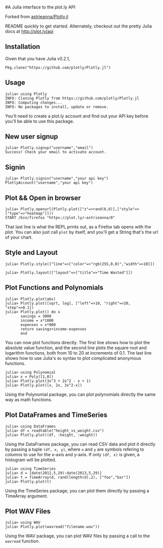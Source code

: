 #A Julia interface to the plot.ly API

Forked from [astrieanna/Plotly.jl](https://github.com/astrieanna/Plotly.jl)

README quickly to get started. Alternately, checkout out the pretty Julia docs at http://plot.ly/api

## Installation

Given that you have Julia v0.2.1,

    Pkg.clone("https://github.com/plotly/Plotly.jl")

## Usage

    julia> using Plotly
    INFO: Cloning Plotly from https://github.com/plotly/Plotly.jl
    INFO: Computing changes...
    INFO: No packages to install, update or remove.


You'll need to create a plot.ly account and find out your API key before you'll be able to use this package.
## New user signup
    julia> Plotly.signup("username","email")
    Success! Check your email to activate account.
    
## Signin 
    julia> Plotly.signin("username","your api key")
    PlotlyAccount("username","your api key")

## Plot && Open in browser
    julia> Plotly.openurl(Plotly.plot(["z"=>rand(6,6)],["style"=>["type"=>"heatmap"]]))
    START /bin/firefox "https://plot.ly/~astrieanna/0"
    
That last line is what the REPL prints out,
as a Firefox tab opens with the plot.
You can also just call `plot` by itself, and you'll get a String that's the url of your chart.

## Style and Layout
    julia> Plotly.style(["line"=>["color"=>"rgb(255,0,0)","width"=>10]])
    
    julia> Plotly.layout(["layout"=>["title"=>"Time Wasted"]])

## Plot Functions and Polynomials
    julia> Plotly.plot(abs)
    julia> Plotly.plot([sqrt, log], ["left"=>10, "right"=>20, "step"=>0.1])
    julia> Plotly.plot() do x
           savings = 3000
           income = x*1000
           expenses = x*800
           return savings+income-expenses
           end

You can now plot functions directly.
The first line shows how to plot the absolute value function, and the second line plots
the square root and logarithm functions, both from 10 to 20 at increments of 0.1.
The last line shows how to use Julia's `do` syntax to plot complicated anonymous functions.

    julia> using Polynomial
    julia> x = Poly([1,0])
    julia> Plotly.plot(3x^3 + 2x^2 - x + 1)
    julia> Plotly.plot([x, 2x, 3x^2-x])

Using the Polynomial package, you can plot polynomials directly the same way as math functions.
    
## Plot DataFrames and TimeSeries
    julia> using DataFrames
    julia> df = readtable("height_vs_weight.csv")
    julia> Plotly.plot((df, :height, :weight))

Using the DataFrames package, you can read CSV data and plot it directly by passing a tuple `(df, x, y)`, where `x` and `y`
are symbols refering to columns to use for the x-axis and y-axis. If only `(df, x)` is given, a histogram will be plotted.

    julia> using TimeSeries
    julia> d = [date(2012,5,29):date(2013,5,29)]
    julia> t = TimeArray(d, rand(length(d),2), ["foo","bar"])
    julia> Plotly.plot(t)

Using the TimeSeries package, you can plot them directly by passing a TimeArray argument.

## Plot WAV Files
    julia> using WAV
    julia> Plotly.plot(wavread("filename.wav"))

Using the WAV package, you can plot WAV files by passing a call to the `wavread` function.